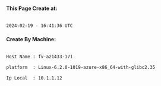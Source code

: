 
   
#### This Page Create at:

```bash

2024-02-19 - 16:41:36 UTC

```

#### Create By Machine:

```bash

Host Name : fv-az1433-171

platform  : Linux-6.2.0-1019-azure-x86_64-with-glibc2.35

Ip Local  : 10.1.1.12

```

